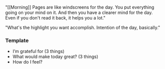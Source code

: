 "[[Morning]] Pages are like windscreens for the day. You put everything going on your mind on it. And then you have a clearer mind for the day. Even if you don't read it back, it helps you a lot."

"What's the highlight you want accomplish. Intention of the day, basically."

### Template

- I’m grateful for (3 things)
- What would make today great? (3 things)
- How do I feel?

